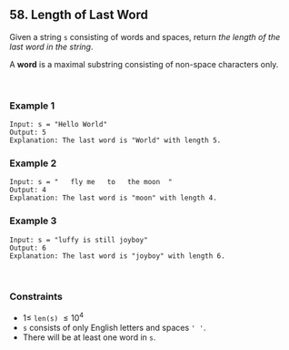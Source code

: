 ## 58. Length of Last Word

Given a string `s` consisting of words and spaces, return _the length of the last word in the string_.

A **word** is a maximal
substring
consisting of non-space characters only.

<br>

### Example 1

```
Input: s = "Hello World"
Output: 5
Explanation: The last word is "World" with length 5.
```

### Example 2

```
Input: s = "   fly me   to   the moon  "
Output: 4
Explanation: The last word is "moon" with length 4.
```

### Example 3

```
Input: s = "luffy is still joyboy"
Output: 6
Explanation: The last word is "joyboy" with length 6.
```

<br>

### Constraints

- $1 \leqslant$ `len(s)` $\leqslant 10^4$
- `s` consists of only English letters and spaces `' '`.
- There will be at least one word in `s`.
